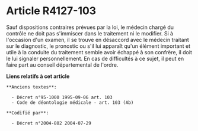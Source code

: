 # Article R4127-103

Sauf dispositions contraires prévues par la loi, le médecin chargé du contrôle ne doit pas s'immiscer dans le traitement ni
le modifier. Si à l'occasion d'un examen, il se trouve en désaccord avec le médecin traitant sur le diagnostic, le pronostic
ou s'il lui apparaît qu'un élément important et utile à la conduite du traitement semble avoir échappé à son confrère, il
doit le lui signaler personnellement. En cas de difficultés à ce sujet, il peut en faire part au conseil départemental de
l'ordre.

**Liens relatifs à cet article**

	**Anciens textes**:

	  - Décret n°95-1000 1995-09-06 art. 103
	  - Code de déontologie médicale - art. 103 (Ab)

	**Codifié par**:

	  - Décret n°2004-802 2004-07-29
